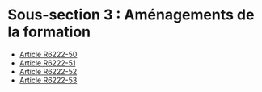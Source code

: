 # Sous-section 3 : Aménagements de la formation

* [Article R6222-50](./LEGIARTI000018524046.md)
* [Article R6222-51](./LEGIARTI000022170386.md)
* [Article R6222-52](./LEGIARTI000018524042.md)
* [Article R6222-53](./LEGIARTI000018524040.md)
